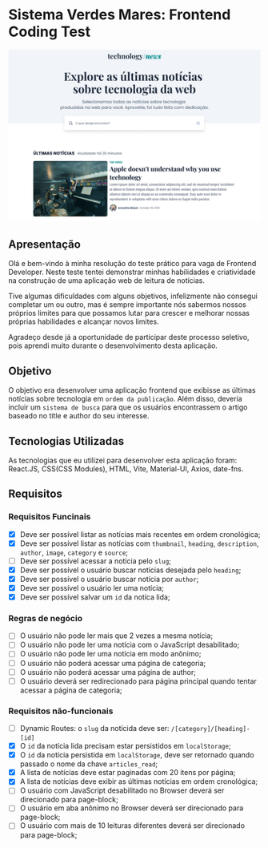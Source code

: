# Sistema Verdes Mares: Frontend Coding Test

![Desktop](technews.jpg)

## Apresentação
Olá e bem-vindo à minha resolução do teste prático para vaga de Frontend Developer. Neste teste tentei demonstrar minhas habilidades e criatividade na construção de uma aplicação web de leitura de notícias.

Tive algumas dificuldades com alguns objetivos, infelizmente não consegui completar um ou outro, mas é sempre importante nós sabermos nossos próprios limites para que possamos lutar para crescer e melhorar nossas próprias habilidades e alcançar novos limites.

Agradeço desde já a oportunidade de participar deste processo seletivo, pois aprendi muito durante o desenvolvimento desta aplicação.

## Objetivo
O objetivo era desenvolver uma aplicação frontend que exibisse as últimas notícias sobre tecnologia em `ordem da publicação`. Além disso, deveria incluir um `sistema de busca` para que os usuários encontrassem o artigo baseado no title e author do seu interesse.

## Tecnologias Utilizadas
As tecnologias que eu utilizei para desenvolver esta aplicação foram: React.JS, CSS(CSS Modules), HTML, Vite, Material-UI, Axios, date-fns.

## Requisitos
### Requisitos Funcinais
- [x] Deve ser possível listar as notícias mais recentes em ordem cronológica;
- [x] Deve ser possível listar as notícias com `thumbnail`, `heading`, `description`, `author`, `image`, `category` e `source`;
- [ ] Deve ser possível acessar a notícia pelo `slug`;
- [x] Deve ser possível o usuário buscar notícias desejada pelo `heading`;
- [x] Deve ser possível o usuário buscar notícia por `author`;
- [x] Deve ser possível o usuário ler uma notícia;
- [x] Deve ser possível salvar um `id` da notíca lida;
      
### Regras de negócio
- [ ] O usuário não pode ler mais que 2 vezes a mesma notícia;
- [ ] O usuário não pode ler uma notícia com o JavaScript desabilitado;
- [ ] O usuário não pode ler uma notícia em modo anônimo;
- [ ] O usuário não poderá acessar uma página de categoria;
- [ ] O usuário não poderá acessar uma página de author;
- [ ] O usuário deverá ser redirecionado para página principal quando tentar acessar a página de categoria;
      
### Requisitos não-funcionais
- [ ] Dynamic Routes: o `slug` da notícida deve ser: `/[category]/[heading]-[id]`
- [x] O `id` da notícia lida precisam estar persistidos em `localStorage`;
- [x] O `id` da notícia persistida em `localStorage`, deve ser retornado quando passado o nome da chave `articles_read`;
- [x] A lista de notícias deve estar paginadas com 20 itens por página;
- [x] A lista de notícias deve exibir as últimas notícias em ordem cronológica;
- [ ] O usuário com JavaScript desabilitado no Browser deverá ser direcionado para page-block;
- [ ] O usuário em aba anônimo no Browser deverá ser direcionado para page-block;
- [ ] O usuário com mais de 10 leituras diferentes deverá ser direcionado para page-block;